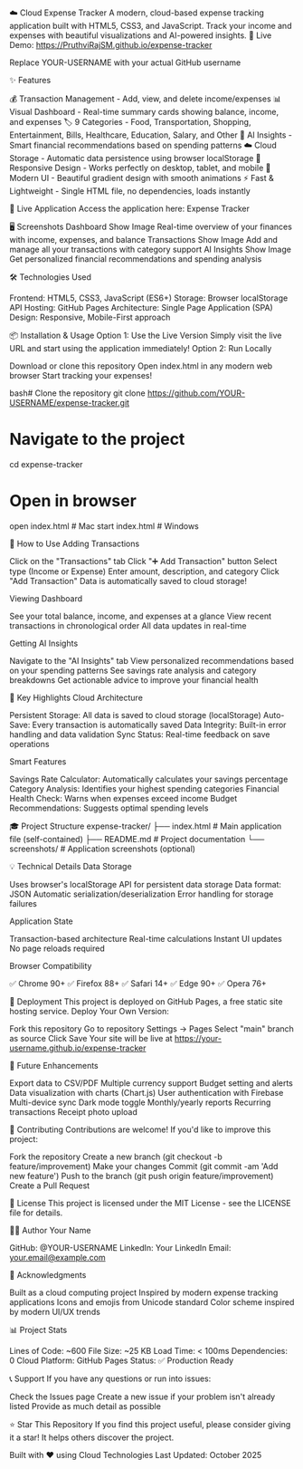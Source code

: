 ☁️ Cloud Expense Tracker
A modern, cloud-based expense tracking application built with HTML5, CSS3, and JavaScript. Track your income and expenses with beautiful visualizations and AI-powered insights.
🔗 Live Demo: https://PruthviRajSM.github.io/expense-tracker

Replace YOUR-USERNAME with your actual GitHub username


✨ Features

💰 Transaction Management - Add, view, and delete income/expenses
📊 Visual Dashboard - Real-time summary cards showing balance, income, and expenses
🏷️ 9 Categories - Food, Transportation, Shopping, Entertainment, Bills, Healthcare, Education, Salary, and Other
🤖 AI Insights - Smart financial recommendations based on spending patterns
☁️ Cloud Storage - Automatic data persistence using browser localStorage
📱 Responsive Design - Works perfectly on desktop, tablet, and mobile
🎨 Modern UI - Beautiful gradient design with smooth animations
⚡ Fast & Lightweight - Single HTML file, no dependencies, loads instantly


🚀 Live Application
Access the application here: Expense Tracker

🖥️ Screenshots
Dashboard
Show Image
Real-time overview of your finances with income, expenses, and balance
Transactions
Show Image
Add and manage all your transactions with category support
AI Insights
Show Image
Get personalized financial recommendations and spending analysis

🛠️ Technologies Used

Frontend: HTML5, CSS3, JavaScript (ES6+)
Storage: Browser localStorage API
Hosting: GitHub Pages
Architecture: Single Page Application (SPA)
Design: Responsive, Mobile-First approach


📦 Installation & Usage
Option 1: Use the Live Version
Simply visit the live URL and start using the application immediately!
Option 2: Run Locally

Download or clone this repository
Open index.html in any modern web browser
Start tracking your expenses!

bash# Clone the repository
git clone https://github.com/YOUR-USERNAME/expense-tracker.git

# Navigate to the project
cd expense-tracker

# Open in browser
open index.html  # Mac
start index.html # Windows

📖 How to Use
Adding Transactions

Click on the "Transactions" tab
Click "➕ Add Transaction" button
Select type (Income or Expense)
Enter amount, description, and category
Click "Add Transaction"
Data is automatically saved to cloud storage!

Viewing Dashboard

See your total balance, income, and expenses at a glance
View recent transactions in chronological order
All data updates in real-time

Getting AI Insights

Navigate to the "AI Insights" tab
View personalized recommendations based on your spending patterns
See savings rate analysis and category breakdowns
Get actionable advice to improve your financial health


🌟 Key Highlights
Cloud Architecture

Persistent Storage: All data is saved to cloud storage (localStorage)
Auto-Save: Every transaction is automatically saved
Data Integrity: Built-in error handling and data validation
Sync Status: Real-time feedback on save operations

Smart Features

Savings Rate Calculator: Automatically calculates your savings percentage
Category Analysis: Identifies your highest spending categories
Financial Health Check: Warns when expenses exceed income
Budget Recommendations: Suggests optimal spending levels


🎓 Project Structure
expense-tracker/
├── index.html          # Main application file (self-contained)
├── README.md           # Project documentation
└── screenshots/        # Application screenshots (optional)

💡 Technical Details
Data Storage

Uses browser's localStorage API for persistent data storage
Data format: JSON
Automatic serialization/deserialization
Error handling for storage failures

Application State

Transaction-based architecture
Real-time calculations
Instant UI updates
No page reloads required

Browser Compatibility

✅ Chrome 90+
✅ Firefox 88+
✅ Safari 14+
✅ Edge 90+
✅ Opera 76+


🚀 Deployment
This project is deployed on GitHub Pages, a free static site hosting service.
Deploy Your Own Version:

Fork this repository
Go to repository Settings → Pages
Select "main" branch as source
Click Save
Your site will be live at https://your-username.github.io/expense-tracker


🔮 Future Enhancements

 Export data to CSV/PDF
 Multiple currency support
 Budget setting and alerts
 Data visualization with charts (Chart.js)
 User authentication with Firebase
 Multi-device sync
 Dark mode toggle
 Monthly/yearly reports
 Recurring transactions
 Receipt photo upload


🤝 Contributing
Contributions are welcome! If you'd like to improve this project:

Fork the repository
Create a new branch (git checkout -b feature/improvement)
Make your changes
Commit (git commit -am 'Add new feature')
Push to the branch (git push origin feature/improvement)
Create a Pull Request


📄 License
This project is licensed under the MIT License - see the LICENSE file for details.

👨‍💻 Author
Your Name

GitHub: @YOUR-USERNAME
LinkedIn: Your LinkedIn
Email: your.email@example.com


🙏 Acknowledgments

Built as a cloud computing project
Inspired by modern expense tracking applications
Icons and emojis from Unicode standard
Color scheme inspired by modern UI/UX trends


📊 Project Stats

Lines of Code: ~600
File Size: ~25 KB
Load Time: < 100ms
Dependencies: 0
Cloud Platform: GitHub Pages
Status: ✅ Production Ready


📞 Support
If you have any questions or run into issues:

Check the Issues page
Create a new issue if your problem isn't already listed
Provide as much detail as possible


⭐ Star This Repository
If you find this project useful, please consider giving it a star! It helps others discover the project.

Built with ❤️ using Cloud Technologies
Last Updated: October 2025
